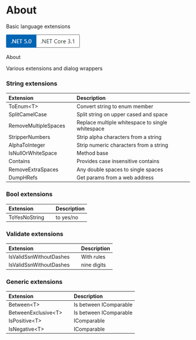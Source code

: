 ﻿# About 

Basic language extensions

![ver](../assets/Versions.png) 

 About

Various extensions and dialog wrappers

### String extensions

| Extension  | &nbsp; | Description  |
|:-------------|--|:---|
| ToEnum&lt;T&gt;  | &nbsp; | Convert string to enum member   |
| SplitCamelCase  | &nbsp; | Split string on upper cased and space   |
| RemoveMultipleSpaces  | &nbsp; | Replace multiple whitespace to single whitespace   |
| StripperNumbers  | &nbsp; | Strip alpha characters from a string   |
| AlphaToInteger  | &nbsp; | Strip numeric characters from a string    |
| IsNullOrWhiteSpace  | &nbsp; | Method base   |
| Contains  | &nbsp; | Provides case insensitive contains |
| RemoveExtraSpaces  | &nbsp; | Any double spaces to single spaces |
| DumpHRefs  | &nbsp; | Get params from a web address |

### Bool extensions

| Extension  | &nbsp; | Description  |
|:-------------|--| :---|
| ToYesNoString  | &nbsp; | to yes/no |


### Validate extensions

| Extension  | &nbsp; | Description  |
|:-------------|--|:---|
| IsValidSsnWithoutDashes  | &nbsp; | With rules |
| IsValidSsnWithoutDashes  | &nbsp; | nine digits |


### Generic extensions

| Extension  | &nbsp; | Description  |
|:-------------|--|:---|
| Between&lt;T&gt;  | &nbsp; | Is between IComparable |
| BetweenExclusive&lt;T&gt;  | &nbsp; | Is between IComparable |
| IsPositive&lt;T&gt;  | &nbsp; | IComparable |
| IsNegative&lt;T&gt;  | &nbsp; | IComparable |



